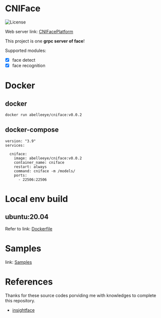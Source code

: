 # CNIFace

![License](https://img.shields.io/badge/License-Apache%202.0-blue.svg)

Web server link: [CNIFacePlatform](https://github.com/coconut-island/CNIFacePlatform)

This project is one **grpc server of face**!

Supported modules:
- [x] face detect
- [x] face recognition

# Docker

## docker
`docker run abelleeye/cniface:v0.0.2`

## docker-compose
```
version: "3.9"
services:

  cniface:
    image: abelleeye/cniface:v0.0.2
    container_name: cniface
    restart: always
    command: cniface -m /models/
    ports:
      - 22506:22506
```

# Local env build

## ubuntu:20.04

Refer to link: [Dockerfile](https://github.com/coconut-island/CNIFace/blob/main/docker/base/Dockerfile)

# Samples

link: [Samples](https://github.com/coconut-island/CNIFace/tree/main/samples)


# References

Thanks for these source codes porviding me with knowledges to complete this repository.

- [insightface](https://github.com/deepinsight/insightface)
```
